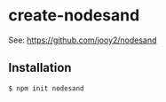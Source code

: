 # create-nodesand

See: https://github.com/jooy2/nodesand

## Installation

```shell
$ npm init nodesand
```
